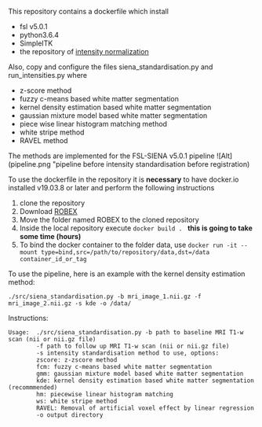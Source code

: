 
This repository contains a dockerfile which install 
- fsl v5.0.1
- python3.6.4
- SimpleITK
- the repository of [intensity normalization](https://github.com/jcreinhold/intensity-normalization)

Also, copy and configure the files siena_standardisation.py and run_intensities.py where 

- z-score method
- fuzzy c-means based white matter segmentation
- kernel density estimation based white matter segmentation
- gaussian mixture model based white matter segmentation
- piece wise linear histogram matching method
- white stripe method
- RAVEL method

The methods are implemented for the FSL-SIENA v5.0.1 pipeline ![Alt](pipeline.png "pipeline before intensity standardisation before registration)

To use the dockerfile in the repository it is **necessary** to have docker.io installed v19.03.8 or later and perform the following instructions

1. clone the repository
2. Download [ROBEX](https://www.nitrc.org/projects/robex/)
2. Move the folder named ROBEX to the cloned repository
2. Inside the local repository execute ```docker build . ``` **this is going to take some time (hours)**
4. To bind the docker container to the folder data, use 
```docker run -it --mount type=bind,src=/path/to/repository/data,dst=/data container_id_or_tag```

To use the pipeline, here is an example with the kernel density estimation method:

``` ./src/siena_standardisation.py -b mri_image_1.nii.gz -f mri_image_2.nii.gz -s kde -o /data/ ```

Instructions:

```
Usage:  ./src/siena_standardisation.py -b path to baseline MRI T1-w scan (nii or nii.gz file)
        -f path to follow up MRI T1-w scan (nii or nii.gz file)
        -s intensity standardisation method to use, options:
        zscore: z-zscore method
        fcm: fuzzy c-means based white matter segmentation
        gmm: gaussian mixture model based white matter segmentation
        kde: kernel density estimation based white matter segmentation (recommmended)
        hm: piecewise linear histogram matching
        ws: white stripe method 
        RAVEL: Removal of artificial voxel effect by linear regression
        -o output directory

```
